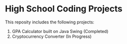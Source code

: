 # High School Coding Projects

This reposity includes the following projects:
1. GPA Calculator built on Java Swing (Completed)
2. Cryptocurrency Converter (In Progress)
